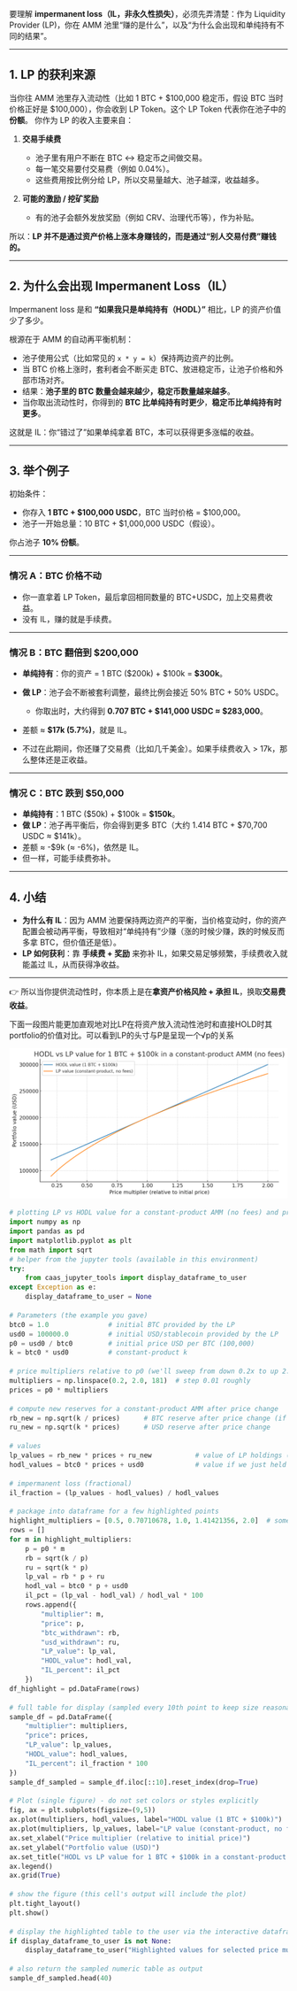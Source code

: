 

要理解 **impermanent loss（IL，非永久性损失）**，必须先弄清楚：作为 Liquidity Provider (LP)，你在 AMM 池里“赚的是什么”，以及“为什么会出现和单纯持有不同的结果”。

---

## 1. LP 的获利来源

当你往 AMM 池里存入流动性（比如 1 BTC + \$100,000 稳定币，假设 BTC 当时价格正好是 \$100,000），你会收到 LP Token。这个 LP Token 代表你在池子中的 **份额**。
你作为 LP 的收入主要来自：

1. **交易手续费**

   * 池子里有用户不断在 BTC ↔ 稳定币之间做交易。
   * 每一笔交易要付交易费（例如 0.04%）。
   * 这些费用按比例分给 LP，所以交易量越大、池子越深，收益越多。

2. **可能的激励 / 挖矿奖励**

   * 有的池子会额外发放奖励（例如 CRV、治理代币等），作为补贴。

所以：**LP 并不是通过资产价格上涨本身赚钱的，而是通过“别人交易付费”赚钱的。**

---

## 2. 为什么会出现 Impermanent Loss（IL）

Impermanent loss 是和 **“如果我只是单纯持有（HODL）”** 相比，LP 的资产价值少了多少。

根源在于 AMM 的自动再平衡机制：

* 池子使用公式（比如常见的 `x * y = k`）保持两边资产的比例。
* 当 BTC 价格上涨时，套利者会不断买走 BTC、放进稳定币，让池子价格和外部市场对齐。
* 结果：**池子里的 BTC 数量会越来越少，稳定币数量越来越多**。
* 当你取出流动性时，你得到的 **BTC 比单纯持有时更少**，**稳定币比单纯持有时更多**。

这就是 IL：你“错过了”如果单纯拿着 BTC，本可以获得更多涨幅的收益。

---

## 3. 举个例子

初始条件：

* 你存入 **1 BTC + \$100,000 USDC**，BTC 当时价格 = \$100,000。
* 池子一开始总量：10 BTC + \$1,000,000 USDC（假设）。

你占池子 **10% 份额**。

---

### 情况 A：BTC 价格不动

* 你一直拿着 LP Token，最后拿回相同数量的 BTC+USDC，加上交易费收益。
* 没有 IL，赚的就是手续费。

---

### 情况 B：BTC 翻倍到 \$200,000

* **单纯持有**：你的资产 = 1 BTC (\$200k) + \$100k = **\$300k**。
* **做 LP**：池子会不断被套利调整，最终比例会接近 50% BTC + 50% USDC。

  * 你取出时，大约得到 **0.707 BTC + \$141,000 USDC ≈ \$283,000**。
* 差额 ≈ **\$17k (5.7%)**，就是 IL。
* 不过在此期间，你还赚了交易费（比如几千美金）。如果手续费收入 > 17k，那么整体还是正收益。

---

### 情况 C：BTC 跌到 \$50,000

* **单纯持有**：1 BTC (\$50k) + \$100k = **\$150k**。
* **做 LP**：池子再平衡后，你会得到更多 BTC（大约 1.414 BTC + \$70,700 USDC ≈ \$141k）。
* 差额 ≈ -\$9k (≈ -6%)，依然是 IL。
* 但一样，可能手续费弥补。

---

## 4. 小结

* **为什么有 IL**：因为 AMM 池要保持两边资产的平衡，当价格变动时，你的资产配置会被动再平衡，导致相对“单纯持有”少赚（涨的时候少赚，跌的时候反而多拿 BTC，但价值还是低）。
* **LP 如何获利**：靠 **手续费 + 奖励** 来弥补 IL，如果交易足够频繁，手续费收入就能盖过 IL，从而获得净收益。

---

👉 所以当你提供流动性时，你本质上是在**拿资产价格风险 + 承担 IL**，换取**交易费收益**。

下面一段图片能更加直观地对比LP在将资产放入流动性池时和直接HOLD时其portfolio的价值对比。可以看到LP的头寸与P是呈现一个√p的关系



![alt text](../../resources/ImermanentLoss-Example.png)
```python
# plotting LP vs HODL value for a constant-product AMM (no fees) and presenting a small table
import numpy as np
import pandas as pd
import matplotlib.pyplot as plt
from math import sqrt
# helper from the jupyter tools (available in this environment)
try:
    from caas_jupyter_tools import display_dataframe_to_user
except Exception as e:
    display_dataframe_to_user = None

# Parameters (the example you gave)
btc0 = 1.0               # initial BTC provided by the LP
usd0 = 100000.0          # initial USD/stablecoin provided by the LP
p0 = usd0 / btc0         # initial price USD per BTC (100,000)
k = btc0 * usd0          # constant-product k

# price multipliers relative to p0 (we'll sweep from down 0.2x to up 2.0x)
multipliers = np.linspace(0.2, 2.0, 181)  # step 0.01 roughly
prices = p0 * multipliers

# compute new reserves for a constant-product AMM after price change
rb_new = np.sqrt(k / prices)      # BTC reserve after price change (if pool sole reserves = user's deposit)
ru_new = np.sqrt(k * prices)      # USD reserve after price change

# values
lp_values = rb_new * prices + ru_new           # value of LP holdings (BTC*price + USD)
hodl_values = btc0 * prices + usd0             # value if we just held BTC+USD

# impermanent loss (fractional)
il_fraction = (lp_values - hodl_values) / hodl_values

# package into dataframe for a few highlighted points
highlight_multipliers = [0.5, 0.70710678, 1.0, 1.41421356, 2.0]  # some canonical points including sqrt(2)
rows = []
for m in highlight_multipliers:
    p = p0 * m
    rb = sqrt(k / p)
    ru = sqrt(k * p)
    lp_val = rb * p + ru
    hodl_val = btc0 * p + usd0
    il_pct = (lp_val - hodl_val) / hodl_val * 100
    rows.append({
        "multiplier": m,
        "price": p,
        "btc_withdrawn": rb,
        "usd_withdrawn": ru,
        "LP_value": lp_val,
        "HODL_value": hodl_val,
        "IL_percent": il_pct
    })
df_highlight = pd.DataFrame(rows)

# full table for display (sampled every 10th point to keep size reasonable)
sample_df = pd.DataFrame({
    "multiplier": multipliers,
    "price": prices,
    "LP_value": lp_values,
    "HODL_value": hodl_values,
    "IL_percent": il_fraction * 100
})
sample_df_sampled = sample_df.iloc[::10].reset_index(drop=True)

# Plot (single figure) - do not set colors or styles explicitly
fig, ax = plt.subplots(figsize=(9,5))
ax.plot(multipliers, hodl_values, label="HODL value (1 BTC + $100k)")
ax.plot(multipliers, lp_values, label="LP value (constant-product, no fees)")
ax.set_xlabel("Price multiplier (relative to initial price)")
ax.set_ylabel("Portfolio value (USD)")
ax.set_title("HODL vs LP value for 1 BTC + $100k in a constant-product AMM (no fees)")
ax.legend()
ax.grid(True)

# show the figure (this cell's output will include the plot)
plt.tight_layout()
plt.show()

# display the highlighted table to the user via the interactive dataframe helper when available
if display_dataframe_to_user is not None:
    display_dataframe_to_user("Highlighted values for selected price multipliers", df_highlight)

# also return the sampled numeric table as output
sample_df_sampled.head(40)


```

